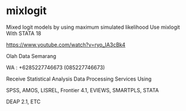 # mixlogit
Mixed logit models by using maximum simulated likelihood Use mixlogit With STATA 18

https://www.youtube.com/watch?v=ryo_IA3cBk4

Olah Data Semarang

WA : +6285227746673 (085227746673)

Receive Statistical Analysis Data Processing Services Using

SPSS, AMOS, LISREL, Frontier 4.1, EVIEWS, SMARTPLS, STATA

DEAP 2.1, ETC
